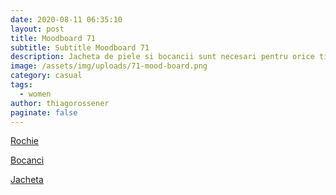 ```yaml
---
date: 2020-08-11 06:35:10
layout: post
title: Moodboard 71
subtitle: Subtitle Moodboard 71
description: Jacheta de piele si bocancii sunt necesari pentru orice tinuta grunge, dar cine a spus ca nu pot fi purtate alaturi de o rochie mulata, perfecta pentru o petrecere unde vrei sa atragi toate privirile.
image: /assets/img/uploads/71-mood-board.png
category: casual
tags:
  - women
author: thiagorossener
paginate: false
---
```

[Rochie](http://bit.do/fHpZC)

[Bocanci](http://bit.do/fHpZF)

[Jacheta](http://bit.do/fHpZJ)
